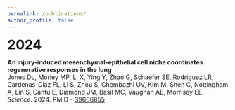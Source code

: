```yaml
---
permalink: /publications/
author_profile: false
---
```

<span style="font-size: 30px;"><strong>2024</strong></span>  

**An injury-induced mesenchymal-epithelial cell niche coordinates regenerative responses in the lung**\
Jones DL, Morley MP, Li X, Ying Y, Zhao G, Schaefer SE, Rodriguez LR, Cardenas-Diaz FL, Li S, Zhou S, Chembazhi UV, Kim M, Shen C, Nottingham A, Lin S, Cantu E, Diamond JM, Basil MC, Vaughan AE, Morrisey EE.\
_Science_. 2024. PMID - [39666855](https://pubmed.ncbi.nlm.nih.gov/39666855/)
